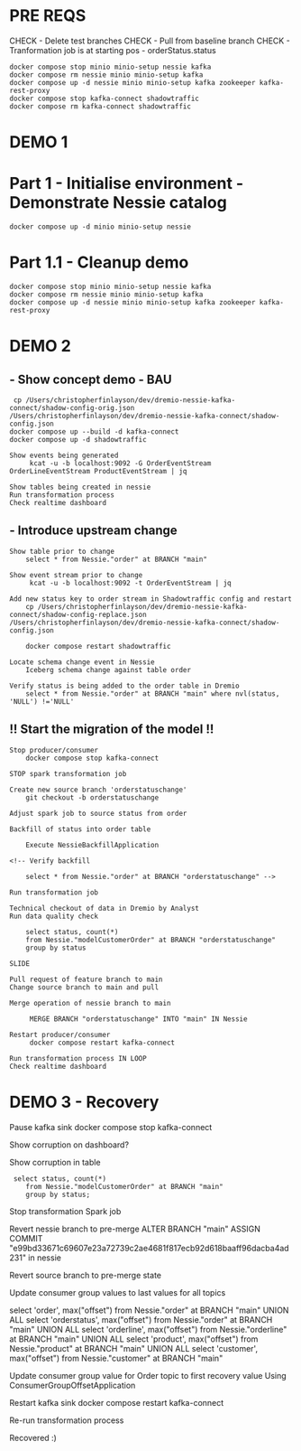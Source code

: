 # PRE REQS

CHECK - Delete test branches
CHECK - Pull from baseline branch
CHECK - Tranformation job is at starting pos - orderStatus.status

    docker compose stop minio minio-setup nessie kafka
    docker compose rm nessie minio minio-setup kafka
    docker compose up -d nessie minio minio-setup kafka zookeeper kafka-rest-proxy
    docker compose stop kafka-connect shadowtraffic    
    docker compose rm kafka-connect shadowtraffic

# DEMO 1
# Part 1 - Initialise environment - Demonstrate Nessie catalog
    docker compose up -d minio minio-setup nessie

# Part 1.1 - Cleanup demo
    docker compose stop minio minio-setup nessie kafka
    docker compose rm nessie minio minio-setup kafka
    docker compose up -d nessie minio minio-setup kafka zookeeper kafka-rest-proxy 

# DEMO 2
## - Show concept demo - BAU

     cp /Users/christopherfinlayson/dev/dremio-nessie-kafka-connect/shadow-config-orig.json /Users/christopherfinlayson/dev/dremio-nessie-kafka-connect/shadow-config.json
    docker compose up --build -d kafka-connect
    docker compose up -d shadowtraffic 

    Show events being generated
         kcat -u -b localhost:9092 -G OrderEventStream OrderLineEventStream ProductEventStream | jq 
    
    Show tables being created in nessie 
    Run transformation process
    Check realtime dashboard

## - Introduce upstream change

    Show table prior to change
        select * from Nessie."order" at BRANCH "main"

    Show event stream prior to change
         kcat -u -b localhost:9092 -t OrderEventStream | jq

    Add new status key to order stream in Shadowtraffic config and restart
        cp /Users/christopherfinlayson/dev/dremio-nessie-kafka-connect/shadow-config-replace.json /Users/christopherfinlayson/dev/dremio-nessie-kafka-connect/shadow-config.json
    
        docker compose restart shadowtraffic

    Locate schema change event in Nessie
        Iceberg schema change against table order

    Verify status is being added to the order table in Dremio
        select * from Nessie."order" at BRANCH "main" where nvl(status, 'NULL') !='NULL'

## !! Start the migration of the model !!

    Stop producer/consumer
        docker compose stop kafka-connect
    
    STOP spark transformation job
    
    Create new source branch 'orderstatuschange'
        git checkout -b orderstatuschange

    Adjust spark job to source status from order
    
    Backfill of status into order table
        
        Execute NessieBackfillApplication
    
    <!-- Verify backfill

        select * from Nessie."order" at BRANCH "orderstatuschange" -->

    Run transformation job

    Technical checkout of data in Dremio by Analyst
    Run data quality check

        select status, count(*)
        from Nessie."modelCustomerOrder" at BRANCH "orderstatuschange" 
        group by status
    
    SLIDE
    
    Pull request of feature branch to main
    Change source branch to main and pull

    Merge operation of nessie branch to main

         MERGE BRANCH "orderstatuschange" INTO "main" IN Nessie 

    Restart producer/consumer
         docker compose restart kafka-connect 

    Run transformation process IN LOOP
    Check realtime dashboard

# DEMO 3 - Recovery
Pause kafka sink 
     docker compose stop kafka-connect  

Show corruption on dashboard?

Show corruption in table

     select status, count(*)
        from Nessie."modelCustomerOrder" at BRANCH "main" 
        group by status; 

Stop transformation Spark job

Revert nessie branch to pre-merge
     ALTER BRANCH "main" ASSIGN COMMIT "e99bd33671c69607e23a72739c2ae4681f817ecb92d618baaff96dacba4ad231" in nessie 

Revert source branch to pre-merge state

Update consumer group values to last values for all topics

 select 'order', max("offset") from Nessie."order" at BRANCH "main"
UNION ALL
select 'orderstatus', max("offset") from Nessie."order" at BRANCH "main"
UNION ALL
select 'orderline', max("offset") from Nessie."orderline" at BRANCH "main"
UNION ALL
select 'product', max("offset") from Nessie."product" at BRANCH "main"
UNION ALL
select 'customer', max("offset") from Nessie."customer" at BRANCH "main" 


Update consumer group value for Order topic to first recovery value
    Using ConsumerGroupOffsetApplication

Restart kafka sink
     docker compose restart kafka-connect 

Re-run transformation process

Recovered :) 